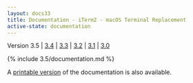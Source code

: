 ```yaml
---
layout: docs33
title: Documentation - iTerm2 - macOS Terminal Replacement
active-state: documentation
---
```

<div class="version-selector">
Version 3.5 | <a href="/3.4/documentation.html">3.4</a> | <a href="/3.3/documentation.html">3.3</a> | <a href="/3.2/documentation.html">3.2</a> | <a href="/3.1/documentation.html">3.1</a> | <a href="/3.0/documentation.html">3.0</a>
</div>

{% include 3.5/documentation.md %}

A <a href="documentation-one-page.html">printable version</a> of the documentation is also available.
